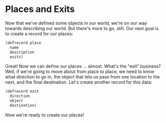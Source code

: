 # Places and Exits

Now that we've defined some objects in our world, we're on our way towards describing our world. But there's more to go, still. Our next goal is to create a record for our places:

```lisp
(defrecord place
  name
  description
  exits)
```

Great! Now we can define our places ... almost. What's the "exit" business? Well, if we're going to move about from place to place, we need to know what direction to go in, the object that lets us pass from one location to the next, and the final destination. Let's create another record for this data:

```lisp
(defrecord exit
  direction
  object
  destination)
```

*Now* we're ready to create our places!
